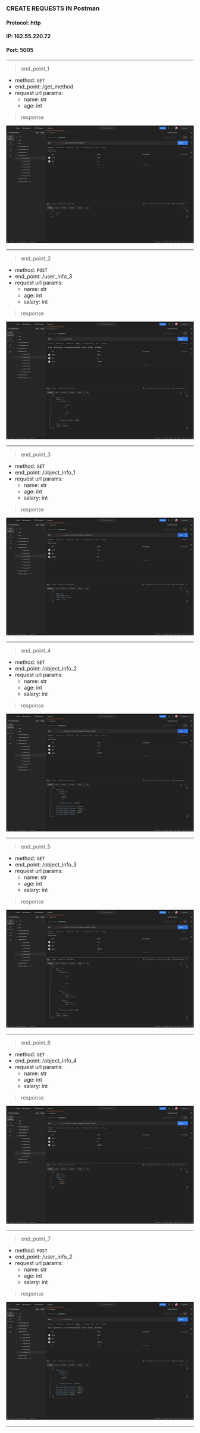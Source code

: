 ### CREATE REQUESTS IN Postman
#### Protocol: http
#### IP: 162.55.220.72
#### Port: 5005
___
>end_point_1
* method: ```GET```
* end_point: /get_method
* request url params: 
    * name: str
    * age: int
>response

<img src="end_points/ep_1.jpeg" alt="end_point_1">

---
>end_point_2
* method: ```POST```
* end_point: /user_info_3
* request url params: 
    * name: str
    * age: int
    * salary: int
>response

<img src="end_points/ep_2.jpeg" alt="end_point_1">

---
>end_point_3
* method: ```GET```
* end_point: /object_info_1
* request url params: 
    * name: str
    * age: int
    * salary: int
>response

<img src="end_points/ep_3.jpeg" alt="end_point_1">

---
>end_point_4
* method: ```GET```
* end_point: /object_info_2
* request url params: 
    * name: str
    * age: int
    * salary: int
>response

<img src="end_points/ep_4.jpeg" alt="end_point_1">

---
>end_point_5
* method: ```GET```
* end_point: /object_info_3
* request url params: 
    * name: str
    * age: int
    * salary: int
>response

<img src="end_points/ep_5.jpeg" alt="end_point_1">

---
>end_point_6
* method: ```GET```
* end_point: /object_info_4
* request url params: 
    * name: str
    * age: int
    * salary: int
>response

<img src="end_points/ep_6.jpeg" alt="end_point_1">

---
>end_point_7
* method: ```POST```
* end_point: /user_info_2
* request url params: 
    * name: str
    * age: int
    * salary: int
>response

<img src="end_points/ep_7.jpeg" alt="end_point_1">

---
